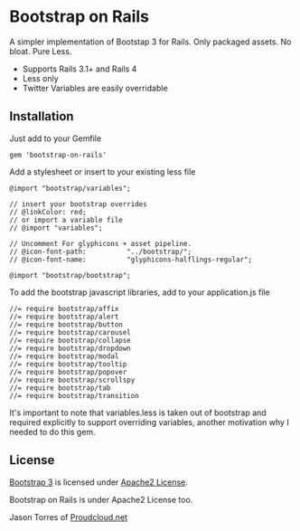 # Bootstrap on Rails

A simpler implementation of Bootstap 3 for Rails. Only packaged assets. No bloat. Pure Less.

* Supports Rails 3.1+ and Rails 4
* Less only
* Twitter Variables are easily overridable
 
## Installation

Just add to your Gemfile

    gem 'bootstrap-on-rails'

Add a stylesheet or insert to your existing less file

    @import "bootstrap/variables";

    // insert your bootstrap overrides 
    // @linkColor: red;
    // or import a variable file
    // @import "variables";
    
    // Uncomment For glyphicons + asset pipeline.
    // @icon-font-path:          "../bootstrap/";
    // @icon-font-name:          "glyphicons-halflings-regular";

    @import "bootstrap/bootstrap";

To add the bootstrap javascript libraries, add to your application.js file
    
    //= require bootstrap/affix
    //= require bootstrap/alert
    //= require bootstrap/button
    //= require bootstrap/carousel
    //= require bootstrap/collapse
    //= require bootstrap/dropdown
    //= require bootstrap/modal
    //= require bootstrap/tooltip
    //= require bootstrap/popover
    //= require bootstrap/scrollspy
    //= require bootstrap/tab
    //= require bootstrap/transition
    

It's important to note that variables.less is taken out of bootstrap and required explicitly to support overriding variables, another motivation why I needed to do this gem.

## License

[Bootstrap 3](http://getbootstrap.com) is licensed under [Apache2 License](https://github.com/twbs/bootstrap/blob/master/LICENSE).

Bootstrap on Rails is under Apache2 License too.

Jason Torres of [Proudcloud.net](http://www.proudcloud.net)
